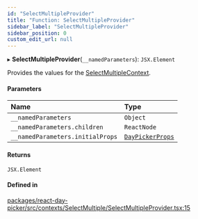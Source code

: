 ```yaml
---
id: "SelectMultipleProvider"
title: "Function: SelectMultipleProvider"
sidebar_label: "SelectMultipleProvider"
sidebar_position: 0
custom_edit_url: null
---
```


▸ **SelectMultipleProvider**(`__namedParameters`): `JSX.Element`

Provides the values for the [SelectMultipleContext](../variables/SelectMultipleContext).

#### Parameters

| Name | Type |
| :------ | :------ |
| `__namedParameters` | `Object` |
| `__namedParameters.children` | `ReactNode` |
| `__namedParameters.initialProps` | [`DayPickerProps`](../types/DayPickerProps) |

#### Returns

`JSX.Element`

#### Defined in

[packages/react-day-picker/src/contexts/SelectMultiple/SelectMultipleProvider.tsx:15](https://github.com/gpbl/react-day-picker/blob/b5db746c/packages/react-day-picker/src/contexts/SelectMultiple/SelectMultipleProvider.tsx#L15)
